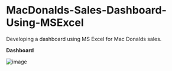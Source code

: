 # MacDonalds-Sales-Dashboard-Using-MSExcel

Developing a dashboard using MS Excel for Mac Donalds sales.

**Dashboard**

![image](https://github.com/UrvashiDube02/MacDonalds-Sales-Dashboard-Using-MSExcel/assets/87383888/ad472114-5458-4f64-b174-30fd83d9c546)
